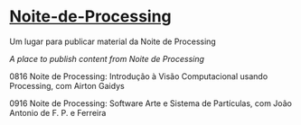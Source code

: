 # [Noite-de-Processing](https://garoa.net.br/wiki/Noite_de_Processing)
Um lugar para publicar material da Noite de Processing

*A place to publish content from Noite de Processing*

0816 Noite de Processing: Introdução à Visão Computacional usando Processing, com Airton Gaidys

0916 Noite de Processing: Software Arte e Sistema de Partículas, com João Antonio de F. P. e Ferreira
